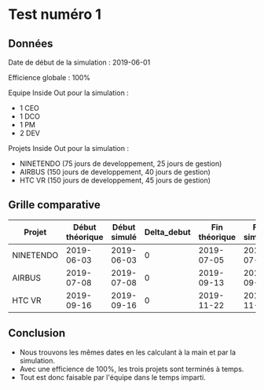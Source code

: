 # Test numéro 1

## Données

Date de début de la simulation : 2019-06-01

Efficience globale : 100%

Equipe Inside Out pour la simulation :
* 1 CEO
* 1 DCO
* 1 PM
* 2 DEV

Projets Inside Out pour la simulation :
* NINETENDO (75 jours de developpement, 25 jours de gestion)
* AIRBUS (150 jours de developpement, 40 jours de gestion)
* HTC VR (150 jours de developpement, 45 jours de gestion)

## Grille comparative

| Projet | Début théorique | Début simulé | Delta_debut | Fin théorique | Fin simulée | Delta_fin | Delta |
|---|---|---|---|---|---|---|---|
| NINETENDO | 2019-06-03 | 2019-06-03 | 0 | 2019-07-05 | 2019-07-05 | 0 | 0 |
| AIRBUS    | 2019-07-08 | 2019-07-08 | 0 | 2019-09-13 | 2019-09-13 | 0 | 0 |
| HTC VR    | 2019-09-16 | 2019-09-16 | 0 | 2019-11-22 | 2019-11-22 | 0 | 0 |


## Conclusion
 
 * Nous trouvons les mêmes dates en les calculant à la main et par la simulation.
 * Avec une efficience de 100%, les trois projets sont terminés à temps.
 * Tout est donc faisable par l'équipe dans le temps imparti.
